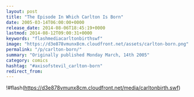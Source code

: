 ```yaml
---
layout: post
title: "The Episode In Which Carlton Is Born"
date: 2005-03-14T06:00:00+0000
release_date: 2014-08-06T18:45:19+0000
lastmod: 2014-08-12T09:00:31+0000
keywords: "flashmediacarltonbirthswf"
image: "https://d3e878vmunx8cm.cloudfront.net/assets/carlton-born.png"
permalink: "/p/carlton-born/"
summary: "Originally published Monday March, 14th 2005"
category: comics
hashtag: "#axisofstevil_carlton-born"
redirect_from:
---
```


!#flash(https://d3e878vmunx8cm.cloudfront.net/media/carltonbirth.swf)
